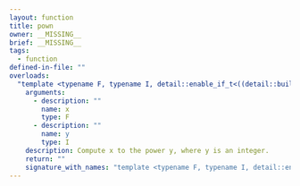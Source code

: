 ```yaml
---
layout: function
title: pown
owner: __MISSING__
brief: __MISSING__
tags:
  - function
defined-in-file: ""
overloads:
  "template <typename F, typename I, detail::enable_if_t<((detail::builtin::is_genfloat<F>::value && detail::builtin::is_genint<I>::value)), int> >\nF pown(F, I)":
    arguments:
      - description: ""
        name: x
        type: F
      - description: ""
        name: y
        type: I
    description: Compute x to the power y, where y is an integer.
    return: ""
    signature_with_names: "template <typename F, typename I, detail::enable_if_t<((detail::builtin::is_genfloat<F>::value && detail::builtin::is_genint<I>::value)), int> >\nF pown(F x, I y)"
---
```

